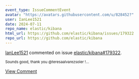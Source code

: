 ```yaml
---
event_type: IssueCommentEvent
avatar: "https://avatars.githubusercontent.com/u/828452?"
user: IanLee1521
date: 2024-07-11
repo_name: elastic/kibana
html_url: https://github.com/elastic/kibana/issues/179322
repo_url: https://github.com/elastic/kibana
---
```


<a href='https://github.com/IanLee1521' target='_blank'>IanLee1521</a> commented on issue <a href='https://github.com/elastic/kibana/issues/179322' target='_blank'>elastic/kibana#179322</a>.

<small>Sounds good, thank you @teresaalvarezsoler !...</small>

<a href='https://github.com/elastic/kibana/issues/179322' target='_blank'>View Comment</a>